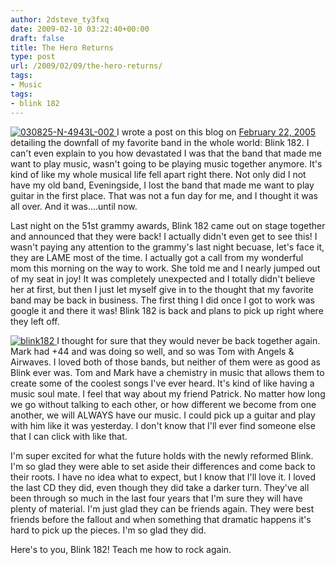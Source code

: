 ```yaml
---
author: 2dsteve_ty3fxq
date: 2009-02-10 03:22:40+00:00
draft: false
title: The Hero Returns
type: post
url: /2009/02/09/the-hero-returns/
tags:
- Music
tags:
- blink 182
---
```


[![030825-N-4943L-002](http://www.bitsandbinary.com/wp-content/uploads/2009/02/800px-blink182-150x150.jpg)
](http://www.bitsandbinary.com/wp-content/uploads/2009/02/800px-blink182.jpg)I wrote a post on this blog on [February 22, 2005](http://www.bitsandbinary.com/?p=140) detailing the downfall of my favorite band in the whole world: Blink 182. I can't even explain to you how devastated I was that the band that made me want to play music, wasn't going to be playing music together anymore. It's kind of like my whole musical life fell apart right there. Not only did I not have my old band, Eveningside, I lost the band that made me want to play guitar in the first place. That was not a fun day for me, and I thought it was all over. And it was....until now.

Last night on the 51st grammy awards, Blink 182 came out on stage together and announced that they were back! I actually didn't even get to see this! I wasn't paying any attention to the grammy's last night becuase, let's face it, they are LAME most of the time. I actually got a call from my wonderful mom this morning on the way to work. She told me and I nearly jumped out of my seat in joy! It was completely unexpected and I totally didn't believe her at first, but then I just let myself give in to the thought that my favorite band may be back in business. The first thing I did once I got to work was google it and there it was! Blink 182 is back and plans to pick up right where they left off.

[![blink182](http://www.bitsandbinary.com/wp-content/uploads/2009/02/blink182-150x150.jpg)
](http://www.bitsandbinary.com/wp-content/uploads/2009/02/blink182.jpg)I thought for sure that they would never be back together again. Mark had +44 and was doing so well, and so was Tom with Angels & Airwaves. I loved both of those bands, but neither of them were as good as Blink ever was. Tom and Mark have a chemistry in music that allows them to create some of the coolest songs I've ever heard. It's kind of like having a music soul mate. I feel that way about my friend Patrick. No matter how long we go without talking to each other, or how different we become from one another, we will ALWAYS have our music. I could pick up a guitar and play with him like it was yesterday. I don't know that I'll ever find someone else that I can click with like that.

I'm super excited for what the future holds with the newly reformed Blink. I'm so glad they were able to set aside their differences and come back to their roots. I have no idea what to expect, but I know that I'll love it. I loved the last CD they did, even though they did take a darker turn. They've all been through so much in the last four years that I'm sure they will have plenty of material. I'm just glad they can be friends again. They were best friends before the fallout and when something that dramatic happens it's hard to pick up the pieces. I'm so glad they did.

Here's to you, Blink 182! Teach me how to rock again.
